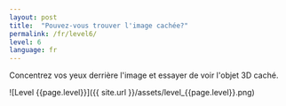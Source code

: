 ```yaml
---
layout: post
title:  "Pouvez-vous trouver l'image cachée?"
permalink: /fr/level6/
level: 6
language: fr
---
```

Concentrez vos yeux derrière l'image et essayer de voir l'objet 3D caché.

![Level {{page.level}}]({{ site.url }}/assets/level_{{page.level}}.png)